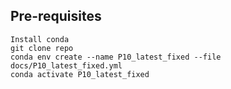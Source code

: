 ## Pre-requisites 
```
Install conda
git clone repo
conda env create --name P10_latest_fixed --file docs/P10_latest_fixed.yml
conda activate P10_latest_fixed
```
